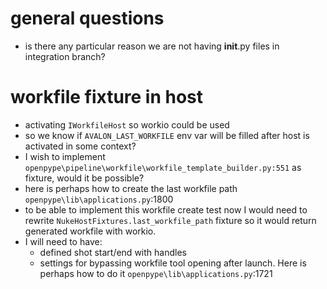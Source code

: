 # general questions
- is there any particular reason we are not having __init__.py files in integration branch?


# workfile fixture in host
- activating `IWorkfileHost` so workio could be used
- so we know if `AVALON_LAST_WORKFILE` env var will be filled after host is activated in some context?
- I wish to implement `openpype\pipeline\workfile\workfile_template_builder.py:551` as fixture, would it be possible?
- here is perhaps how to create the last workfile path `openpype\lib\applications.py`:1800
- to be able to implement this workfile create test now I would need to rewrite `NukeHostFixtures.last_workfile_path` fixture so it would return generated workfile with workio.
- I will need to have:
  -  defined shot start/end with handles
  -  settings for bypassing workfile tool opening after launch. Here is perhaps how to do it `openpype\lib\applications.py`:1721
